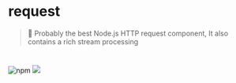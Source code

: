 # request

> 🚀 Probably the best Node.js HTTP request component, It also contains a rich stream processing

# 

![npm](https://img.shields.io/npm/v/@sophons/request)
![](https://img.shields.io/npm/l/@sophons/request.svg)
